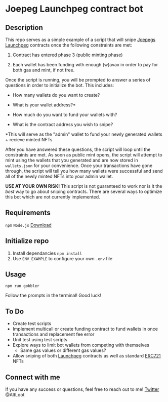 # Joepeg Launchpeg contract bot
## Description

This repo serves as a simple example of a script that will snipe [Joepegs](https://joepegs.com/) [Launchpeg](https://github.com/traderjoe-xyz/launchpeg/blob/main/contracts/Launchpeg.sol) contracts once the following constraints are met:

1. Contract has entered phase 3 (public minting phase)

2. Each wallet has been funding with enough (w)avax in order to pay for both gas and mint, if not free.

Once the script is running, you will be prompted to answer a series of questions in order to initialize the bot. This includes:

- How many wallets do you want to create?

- What is your wallet address?*

- How much do you want to fund your wallets with?

- What is the contract address you wish to snipe?

*This will serve as the "admin" wallet to fund your newly generated wallets + recieve minted NFTs

After you have answered these questions, the script will loop until the constraints are met. As soon as public mint opens, the script will attempt to mint using the wallets that you generated and are now stored in ```wallets.json``` for your convenience. Once your transactions have gone through, the script will tell you how many wallets were successful and send all of the newly minted NFTs into your admin wallet.

**USE AT YOUR OWN RISK!**
This script is not guaranteed to work nor is it the *best* way to go about sniping contracts. There are several ways to optimize this bot which are not currently implemented.
## Requirements
```npm``` 
```Node.js```
[Download](https://docs.npmjs.com/downloading-and-installing-node-js-and-npm)

## Initialize repo

1. Install dependancies ```npm install```
2. Use ```ENV_EXAMPLE``` to configure your own ```.env``` file

## Usage

```npm run gobbler```

Follow the prompts in the terminal! Good luck!

## To Do
- Create test scripts
- Implement multicall or create funding contract to fund wallets in once transactions and replacement fee error
- Unit test using test scripts
- Explore ways to limit bot wallets from competing with themselves
	- Same gas values or different gas values?
- Allow sniping of both [Launchpeg](https://github.com/traderjoe-xyz/launchpeg/blob/main/contracts/Launchpeg.sol) contracts as well as standard [ERC721](https://github.com/OpenZeppelin/openzeppelin-contracts/blob/master/contracts/token/ERC721/ERC721.sol) NFTs 

## Connect with me
If you have any success or questions, feel free to reach out to me!
[Twitter](https://twitter.com/AltLoot) @AltLoot